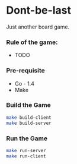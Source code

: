 # Dont-be-last
Just another board game.

### Rule of the game:

- TODO

### Pre-requisite
- Go - 1.4
- Make

### Build the Game

```sh
make build-client
make build-server
```

### Run the Game

```sh
make run-server
make run-client
```
